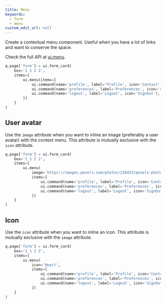 ```yaml
---
title: Menu
keywords:
  - form
  - menu
custom_edit_url: null
---
```


Create a contextual menu component. Useful when you have a lot of links and want to conserve the space.

Check the full API at [ui.menu](/docs/api/ui#menu).

```py
q.page['form'] = ui.form_card(
    box='1 1 2 2',
    items=[
        ui.menu(items=[
            ui.command(name='profile', label='Profile', icon='Contact'),
            ui.command(name='preferences', label='Preferences', icon='Settings'),
            ui.command(name='logout', label='Logout', icon='SignOut'),
        ])
    ]
)
```

## User avatar

Use the `image` attribute when you want to inline an image (preferably a user avatar) with the context menu. This attribute is mutually exclusive with the `icon` attribute.

```py
q.page['form'] = ui.form_card(
    box='1 1 2 2',
    items=[
        ui.menu(
            image='https://images.pexels.com/photos/220453/pexels-photo-220453.jpeg?auto=compress&h=750&w=1260',
            items=[
                ui.command(name='profile', label='Profile', icon='Contact'),
                ui.command(name='preferences', label='Preferences', icon='Settings'),
                ui.command(name='logout', label='Logout', icon='SignOut'),
            ])
    ]
)
```

## Icon

Use the `icon` attribute when you want to inline an icon. This attribute is mutually exclusive with the `image` attribute.

```py
q.page['form'] = ui.form_card(
    box='1 1 2 2',
    items=[
        ui.menu(
            icon='Heart',
            items=[
                ui.command(name='profile', label='Profile', icon='Contact'),
                ui.command(name='preferences', label='Preferences', icon='Settings'),
                ui.command(name='logout', label='Logout', icon='SignOut'),
            ])
    ]
)
```
